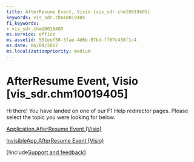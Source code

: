 ```yaml
---
title: AfterResume Event, Visio [vis_sdr.chm10019405]
keywords: vis_sdr.chm10019405
f1_keywords:
- vis_sdr.chm10019405
ms.service: office
ms.assetid: 551eef58-3fae-4d6b-97bd-ff67c458f1c4
ms.date: 06/08/2017
ms.localizationpriority: medium
---
```



# AfterResume Event, Visio [vis_sdr.chm10019405]

Hi there! You have landed on one of our F1 Help redirector pages. Please select the topic you were looking for below.

[Application.AfterResume Event (Visio)](https://msdn.microsoft.com/library/73cac713-6559-ae7c-32a6-5c421302a3d9%28Office.15%29.aspx)

[InvisibleApp.AfterResume Event (Visio)](https://msdn.microsoft.com/library/1d3e57de-fdbe-3029-0df2-dab0c681f3a5%28Office.15%29.aspx)

[!include[Support and feedback](~/includes/feedback-boilerplate.md)]